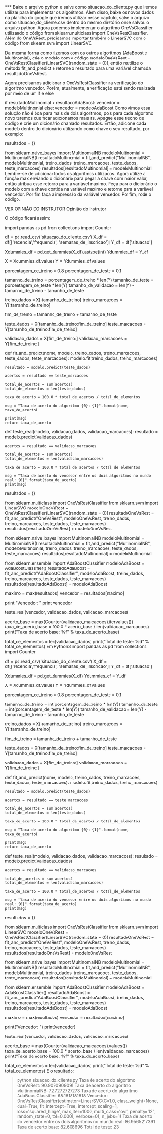 *** Baixe o arquivo python e salve como situacao_do_cliente.py que iremos utilizar para implementar os algoritmos. Além disso, baixe os novos dados na planilha do google que iremos utilizar nesse capítulo, salve o arquivo como situacao_do_cliente.csv dentro do mesmo diretório onde salvou o arquivo python. Agora podemos implementar o algoritmo OneVsClassifier utilizando o código from sklearn.multiclass import OneVsRestClassifier. Além do OneVsRest, precisamos importar também o LinearSVC com o código from sklearn.svm import LinearSVC.

Da mesma forma como fizemos com os outros algoritmos (AdaBoost e Multinomial), crie o modelo com o código modeloOneVsRest = OneVsRestClassifier(LinearSVC(random_state = 0)), então reutilize o método fit_and_predict e retorne o resultado para uma variável chamada resultadoOneVsRest.

Agora precisamos adicionar o OneVsRestClassifier na verificação do algoritmo vencedor. Porém, atualmente, a verificação está sendo realizada por meio de um if e else:

if resultadoMultinomial > resultadoAdaBoost:
    vencedor = modeloMultinomial
else:
    vencedor = modeloAdaBoost
Como vimos essa solução não é boa para mais de dois algoritmos, pois para cada algoritmo novo teremos que ficar adicionamos mais ifs. Apague esse trecho de código e crie um dicionário chamado resultados. Então, adicione cada modelo dentro do dicionário utilizando como chave o seu resultado, por exemplo:

resultados = {}

from sklearn.naive_bayes import MultinomialNB
modeloMultinomial = MultinomialNB()
resultadoMultinomial = fit_and_predict("MultinomialNB", modeloMultinomial, treino_dados, 
    treino_marcacoes, teste_dados, teste_marcacoes)
resultados[resultadoMultinomial] = modeloMultinomial
Lembre-se de adicionar todos os algoritmos utilizados. Agora utilize a função max enviando o dicionário para pegar a chave com maior valor, então atribua esse retorno para a variável maximo. Peça para o dicionário o modelo com a chave contida na variável maximo e retorne para a variável vencedor. Por fim faça a impressão da variável vencedor. Por fim, rode o código.

VER OPINIÃO DO INSTRUTOR
Opinião do instrutor

O código ficará assim:

import pandas as pd
from collections import Counter

df = pd.read_csv('situacao_do_cliente.csv')
X_df = df[['recencia','frequencia', 'semanas_de_inscricao']]
Y_df = df['situacao']

Xdummies_df = pd.get_dummies(X_df).astype(int)
Ydummies_df = Y_df

X = Xdummies_df.values
Y = Ydummies_df.values 

porcentagem_de_treino = 0.8
porcentagem_de_teste = 0.1

tamanho_de_treino = porcentagem_de_treino * len(Y)
tamanho_de_teste = porcentagem_de_teste * len(Y)
tamanho_de_validacao = len(Y) - tamanho_de_treino - tamanho_de_teste

treino_dados = X[:tamanho_de_treino]
treino_marcacoes = Y[:tamanho_de_treino]

fim_de_treino = tamanho_de_treino + tamanho_de_teste

teste_dados = X[tamanho_de_treino:fim_de_treino]
teste_marcacoes = Y[tamanho_de_treino:fim_de_treino]

validacao_dados = X[fim_de_treino:]
validacao_marcacoes = Y[fim_de_treino:]


def fit_and_predict(nome, modelo, treino_dados, treino_marcacoes, teste_dados, teste_marcacoes):
    modelo.fit(treino_dados, treino_marcacoes)

    resultado = modelo.predict(teste_dados)

    acertos = resultado == teste_marcacoes

    total_de_acertos = sum(acertos)
    total_de_elementos = len(teste_dados)

    taxa_de_acerto = 100.0 * total_de_acertos / total_de_elementos

    msg = "Taxa de acerto do algoritmo {0}: {1}".format(nome, taxa_de_acerto)

    print(msg)
    return taxa_de_acerto

def teste_real(modelo, validacao_dados, validacao_marcacoes):
    resultado = modelo.predict(validacao_dados)

    acertos = resultado == validacao_marcacoes

    total_de_acertos = sum(acertos)
    total_de_elementos = len(validacao_marcacoes)

    taxa_de_acerto = 100.0 * total_de_acertos / total_de_elementos

    msg = "Taxa de acerto do vencedor entre os dois algoritmos no mundo real: {0}".format(taxa_de_acerto)
    print(msg)

resultados = {}

from sklearn.multiclass import OneVsRestClassifier
from sklearn.svm import LinearSVC
modeloOneVsRest = OneVsRestClassifier(LinearSVC(random_state = 0))
resultadoOneVsRest = fit_and_predict("OneVsRest", modeloOneVsRest, treino_dados,
     treino_marcacoes, teste_dados, teste_marcacoes)
resultados[resultadoOneVsRest] = modeloOneVsRest

from sklearn.naive_bayes import MultinomialNB
modeloMultinomial = MultinomialNB()
resultadoMultinomial = fit_and_predict("MultinomialNB", modeloMultinomial, treino_dados,
     treino_marcacoes, teste_dados, teste_marcacoes)
resultados[resultadoMultinomial] = modeloMultinomial

from sklearn.ensemble import AdaBoostClassifier
modeloAdaBoost = AdaBoostClassifier()
resultadoAdaBoost = fit_and_predict("AdaBoostClassifier", modeloAdaBoost, treino_dados,
     treino_marcacoes, teste_dados, teste_marcacoes)
resultados[resultadoAdaBoost] = modeloAdaBoost

maximo = max(resultados)
vencedor = resultados[maximo]

print "Vencedor: "
print vencedor

teste_real(vencedor, validacao_dados, validacao_marcacoes)

acerto_base = max(Counter(validacao_marcacoes).itervalues())
taxa_de_acerto_base = 100.0 * acerto_base / len(validacao_marcacoes)
print("Taxa de acerto base: %f" % taxa_de_acerto_base)

total_de_elementos = len(validacao_dados)
print("Total de teste: %d" % total_de_elementos)
Em Python3
import pandas as pd
from collections import Counter

df = pd.read_csv('situacao_do_cliente.csv')
X_df = df[['recencia','frequencia', 'semanas_de_inscricao']]
Y_df = df['situacao']

Xdummies_df = pd.get_dummies(X_df)
Ydummies_df = Y_df

X = Xdummies_df.values
Y = Ydummies_df.values 

porcentagem_de_treino = 0.8
porcentagem_de_teste = 0.1

tamanho_de_treino = int(porcentagem_de_treino * len(Y))
tamanho_de_teste = int(porcentagem_de_teste * len(Y))
tamanho_de_validacao = len(Y) - tamanho_de_treino - tamanho_de_teste

treino_dados = X[:tamanho_de_treino]
treino_marcacoes = Y[:tamanho_de_treino]

fim_de_treino = tamanho_de_treino + tamanho_de_teste

teste_dados = X[tamanho_de_treino:fim_de_treino]
teste_marcacoes = Y[tamanho_de_treino:fim_de_treino]

validacao_dados = X[fim_de_treino:]
validacao_marcacoes = Y[fim_de_treino:]


def fit_and_predict(nome, modelo, treino_dados, treino_marcacoes, teste_dados, teste_marcacoes):
    modelo.fit(treino_dados, treino_marcacoes)

    resultado = modelo.predict(teste_dados)

    acertos = resultado == teste_marcacoes

    total_de_acertos = sum(acertos)
    total_de_elementos = len(teste_dados)

    taxa_de_acerto = 100.0 * total_de_acertos / total_de_elementos

    msg = "Taxa de acerto do algoritmo {0}: {1}".format(nome, taxa_de_acerto)

    print(msg)
    return taxa_de_acerto

def teste_real(modelo, validacao_dados, validacao_marcacoes):
    resultado = modelo.predict(validacao_dados)

    acertos = resultado == validacao_marcacoes

    total_de_acertos = sum(acertos)
    total_de_elementos = len(validacao_marcacoes)

    taxa_de_acerto = 100.0 * total_de_acertos / total_de_elementos

    msg = "Taxa de acerto do vencedor entre os dois algoritmos no mundo real: {0}".format(taxa_de_acerto)
    print(msg)

resultados = {}

from sklearn.multiclass import OneVsRestClassifier
from sklearn.svm import LinearSVC
modeloOneVsRest = OneVsRestClassifier(LinearSVC(random_state = 0))
resultadoOneVsRest = fit_and_predict("OneVsRest", modeloOneVsRest, treino_dados,
     treino_marcacoes, teste_dados, teste_marcacoes)
resultados[resultadoOneVsRest] = modeloOneVsRest

from sklearn.naive_bayes import MultinomialNB
modeloMultinomial = MultinomialNB()
resultadoMultinomial = fit_and_predict("MultinomialNB", modeloMultinomial, treino_dados,
     treino_marcacoes, teste_dados, teste_marcacoes)
resultados[resultadoMultinomial] = modeloMultinomial

from sklearn.ensemble import AdaBoostClassifier
modeloAdaBoost = AdaBoostClassifier()
resultadoAdaBoost = fit_and_predict("AdaBoostClassifier", modeloAdaBoost, treino_dados,
     treino_marcacoes, teste_dados, teste_marcacoes)
resultados[resultadoAdaBoost] = modeloAdaBoost

maximo = max(resultados)
vencedor = resultados[maximo]

print("Vencedor: ")
print(vencedor)

teste_real(vencedor, validacao_dados, validacao_marcacoes)

acerto_base = max(Counter(validacao_marcacoes).values())
taxa_de_acerto_base = 100.0 * acerto_base / len(validacao_marcacoes)
print("Taxa de acerto base: %f" % taxa_de_acerto_base)

total_de_elementos = len(validacao_dados)
print("Total de teste: %d" % total_de_elementos)
E o resultado:

> python situacao_do_cliente.py 
Taxa de acerto do algoritmo OneVsRest: 90.9090909091
Taxa de acerto do algoritmo MultinomialNB: 72.7272727273
Taxa de acerto do algoritmo AdaBoostClassifier: 68.1818181818
Vencedor: 
OneVsRestClassifier(estimator=LinearSVC(C=1.0, class_weight=None, dual=True, fit_intercept=True,
     intercept_scaling=1, loss='squared_hinge', max_iter=1000,
     multi_class='ovr', penalty='l2', random_state=0, tol=0.0001,
     verbose=0),
          n_jobs=1)
Taxa de acerto do vencedor entre os dois algoritmos no mundo real: 86.9565217391
Taxa de acerto base: 82.608696
Total de teste: 23
